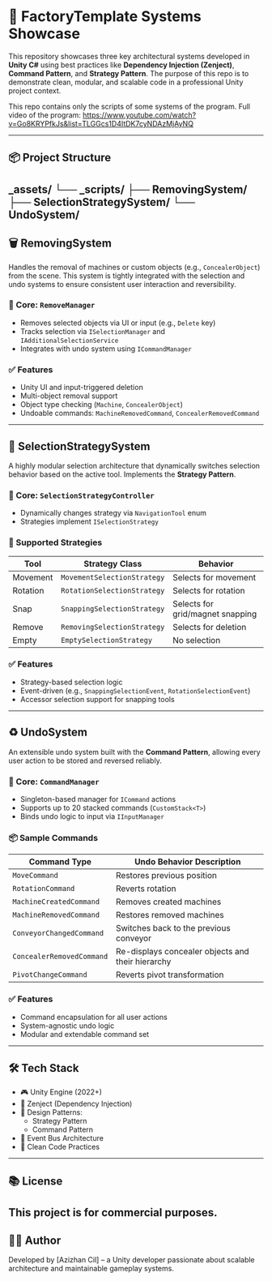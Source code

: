 # 🧩 FactoryTemplate Systems Showcase

This repository showcases three key architectural systems developed in **Unity C#** using best practices like **Dependency Injection (Zenject)**, **Command Pattern**, and **Strategy Pattern**. The purpose of this repo is to demonstrate clean, modular, and scalable code in a professional Unity project context.

This repo contains only the scripts of some systems of the program. Full video of the program: 
https://www.youtube.com/watch?v=Go8KRYPfkJs&list=TLGGcs1D4ItDK7cyNDAzMjAyNQ

---

## 📦 Project Structure

_assets/ └── _scripts/ ├── RemovingSystem/ ├── SelectionStrategySystem/ └── UndoSystem/
---

## 🗑️ RemovingSystem

Handles the removal of machines or custom objects (e.g., `ConcealerObject`) from the scene. This system is tightly integrated with the selection and undo systems to ensure consistent user interaction and reversibility.

### 🔧 Core: `RemoveManager`

- Removes selected objects via UI or input (e.g., `Delete` key)
- Tracks selection via `ISelectionManager` and `IAdditionalSelectionService`
- Integrates with undo system using `ICommandManager`

### ✅ Features

- Unity UI and input-triggered deletion
- Multi-object removal support
- Object type checking (`Machine`, `ConcealerObject`)
- Undoable commands: `MachineRemovedCommand`, `ConcealerRemovedCommand`

---

## 🧠 SelectionStrategySystem

A highly modular selection architecture that dynamically switches selection behavior based on the active tool. Implements the **Strategy Pattern**.

### 🔧 Core: `SelectionStrategyController`

- Dynamically changes strategy via `NavigationTool` enum
- Strategies implement `ISelectionStrategy`

### 📌 Supported Strategies

| Tool              | Strategy Class                | Behavior                             |
|-------------------|-------------------------------|--------------------------------------|
| Movement          | `MovementSelectionStrategy`    | Selects for movement                 |
| Rotation          | `RotationSelectionStrategy`    | Selects for rotation                 |
| Snap              | `SnappingSelectionStrategy`    | Selects for grid/magnet snapping     |
| Remove            | `RemovingSelectionStrategy`    | Selects for deletion                 |
| Empty             | `EmptySelectionStrategy`       | No selection                         |

### ✅ Features

- Strategy-based selection logic
- Event-driven (e.g., `SnappingSelectionEvent`, `RotationSelectionEvent`)
- Accessor selection support for snapping tools

---

## ♻️ UndoSystem

An extensible undo system built with the **Command Pattern**, allowing every user action to be stored and reversed reliably.

### 🔧 Core: `CommandManager`

- Singleton-based manager for `ICommand` actions
- Supports up to 20 stacked commands (`CustomStack<T>`)
- Binds undo logic to input via `IInputManager`

### 📦 Sample Commands

| Command Type              | Undo Behavior Description                               |
|---------------------------|----------------------------------------------------------|
| `MoveCommand`             | Restores previous position                              |
| `RotationCommand`         | Reverts rotation                                         |
| `MachineCreatedCommand`   | Removes created machines                                 |
| `MachineRemovedCommand`   | Restores removed machines                                |
| `ConveyorChangedCommand`  | Switches back to the previous conveyor                   |
| `ConcealerRemovedCommand` | Re-displays concealer objects and their hierarchy        |
| `PivotChangeCommand`      | Reverts pivot transformation                             |

### ✅ Features

- Command encapsulation for all user actions
- System-agnostic undo logic
- Modular and extendable command set

---

## 🛠️ Tech Stack

- 🎮 Unity Engine (2022+)
- 💉 Zenject (Dependency Injection)
- 🧠 Design Patterns:
  - Strategy Pattern
  - Command Pattern
- 🧪 Event Bus Architecture
- 🧹 Clean Code Practices

---

## 📚 License

This project is for commercial purposes.
---

## 👨‍💻 Author

Developed by [Azizhan Cil] – a Unity developer passionate about scalable architecture and maintainable gameplay systems.


